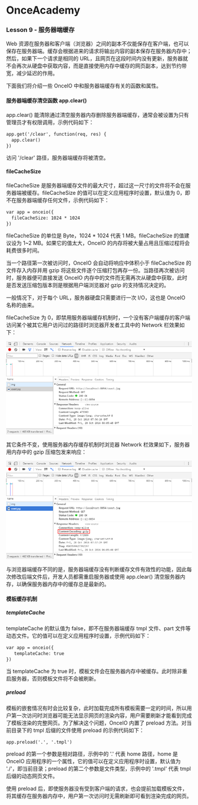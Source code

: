 # OnceAcademy
### Lesson 9 - 服务器端缓存    

Web 资源在服务器和客户端（浏览器）之间的副本不仅能保存在客户端，也可以保存在服务器端。缓存会根据进来的请求将输出内容的副本保存在服务器内存中；然后，如果下一个请求是相同的 URL，且网页在这段时间内没有更新，服务器就不会再次从硬盘中获取内容，而是直接使用内存中缓存的网页副本，达到节约带宽，减少延迟的作用。  
  
下面我们将介绍一些 OnceIO 中和服务器端缓存有关的函数和属性。

#### 服务器端缓存清空函数 app.clear()

app.clear() 能清除通过清空服务器内存删除服务器端缓存，通常会被设置为只有管理员才有权限调用，示例代码如下：  

    app.get('/clear', function(req, res) {
      app.clear()
    }) 

访问 '/clear' 路径，服务器端缓存将被清空。

#### fileCacheSize

fileCacheSize 是服务器端缓存文件的最大尺寸，超过这一尺寸的文件将不会在服务器端被缓存。fileCacheSize 的值可以在定义应用程序时设置，默认值为 0，即不在服务器端缓存任何文件，示例代码如下：

    var app = onceio({
      fileCacheSize: 1024 * 1024
    })

fileCacheSize 的单位是 Byte，1024 * 1024 代表 1 MB。fileCacheSize 的值建议设为 1~2 MB。如果它的值太大，OnceIO 的内存将被大量占用且压缩过程将会耗费很多时间。  
  
当一个路径第一次被访问时，OnceIO 会自动将响应中体积小于 fileCacheSize 的文件存入内存并用 gzip 将这些文件逐个压缩打包再存一份。当路径再次被访问时，服务器便可直接发送 OnceIO 内存中的文件而无需再次从硬盘中获取，此时是否发送压缩包版本则是根据用户端浏览器对 gzip 的支持情况决定的。  
  
一般情况下，对于每个 URL，服务器硬盘只需要进行一次 I/O，这也是 OnceIO 名称的由来。  
  
fileCacheSize 为 0，即禁用服务器端缓存机制时，一个没有客户端缓存的客户端访问某个被其它用户访问过的路径时浏览器开发者工具中的 Network 栏效果如下：  
  
![不使用服务器内存缓存机制时 Network 栏效果][1]
  
其它条件不变，使用服务器内存缓存机制时浏览器 Network 栏效果如下，服务器用内存中的 gzip 压缩包发来响应：  
  
![使用服务器内存缓存机制时 Network 栏效果][2]  
  
与浏览器端缓存不同的是，服务器端缓存没有判断缓存文件有效性的功能，因此每次修改后端文件后，开发人员都需重启服务器或使用 app.clear() 清空服务器内存，以确保服务器内存中的缓存总是最新的。

#### 模板缓存机制

##### templateCache

templateCache 的默认值为 false，即不在服务器端缓存 tmpl 文件、part 文件等动态文件。它的值可以在定义应用程序时设置，示例代码如下：  

    var app = onceio({
       templateCache: true
    })

当 templateCache 为 true 时，模板文件会在服务器内存中被缓存。此时除非重启服务器，否则模板文件将不会被刷新。

##### preload

模板的嵌套情况有时会比较复杂，此时加载完成所有模板需要一定的时间，所以用户第一次访问时浏览器可能无法显示网页的渲染内容，用户需要刷新才能看到完成了模板渲染的完整网页。为了解决这个问题，OnceIO 内置了 preload 方法。对当前目录下的 tmpl 后缀的文件使用 preload 的示例代码如下： 

	app.preload('.', '.tmpl')

preload 的第一个参数是相对路径，示例中的 '.' 代表 home 路径，home 是 OnceIO 应用程序的一个属性，它的值可以在定义应用程序时设置，默认值为 './'，即当前目录；preload 的第二个参数是文件类型，示例中的 '.tmpl' 代表 tmpl 后缀的动态网页文件。 
  
使用 preload 后，即使服务器没有受到客户端的请求，也会提前加载模板文件，将其缓存在服务器内存中，用户第一次访问时无需刷新即可看到渲染完成的网页。  
  

  




[1]: https://raw.githubusercontent.com/OnceDoc/images/gh-pages/OnceAcademy/cache/no_fileCacheSize_browser_network.png
[2]: https://raw.githubusercontent.com/OnceDoc/images/gh-pages/OnceAcademy/cache/fileCacheSize_set_browser_network.png